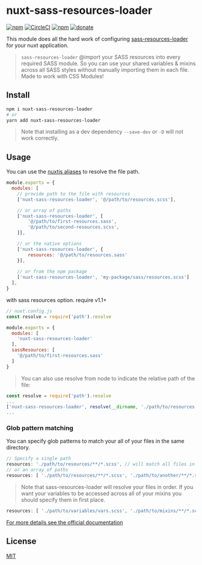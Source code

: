 # nuxt-sass-resources-loader

[![npm](https://img.shields.io/npm/v/nuxt-sass-resources-loader.svg)](https://www.npmjs.com/package/nuxt-sass-resources-loader)
[![CircleCI](https://img.shields.io/circleci/project/github/anteriovieira/nuxt-sass-resources-loader.svg?style=flat-square)](https://circleci.com/gh/anteriovieira/nuxt-sass-resources-loader)
[![npm](https://img.shields.io/npm/dt/nuxt-sass-resources-loader.svg?style=flat-square)](https://npmjs.com/package/nuxt-sass-resources-loader)
[![donate](https://img.shields.io/badge/donate-%E2%99%A5-ff5f5f.svg)](https://patreon.com/anteriovieira)


This module does all the hard work of configuring [sass-resources-loader](https://github.com/shakacode/sass-resources-loader) for your nuxt application.

> `sass-resources-loader` @import your SASS resources into every required SASS module. So you can use your shared variables & mixins across all SASS styles without manually importing them in each file. Made to work with CSS Modules!

## Install

```sh
npm i nuxt-sass-resources-loader
# or
yarn add nuxt-sass-resources-loader
```

> Note that installing as a dev dependency `--save-dev` or `-D` will not work correctly.

## Usage

You can use the [nuxtjs aliases](https://nuxtjs.org/guide/directory-structure#aliases) to resolve the file path.

```js
module.exports = {
  modules: [
    // provide path to the file with resources
    ['nuxt-sass-resources-loader', '@/path/to/resources.scss'],

    // or array of paths
    ['nuxt-sass-resources-loader', [
        '@/path/to/first-resources.sass',
        '@/path/to/second-resources.scss',
    ]],

    // or the native options
    ['nuxt-sass-resources-loader', {
        resources: '@/path/to/resources.sass'
    }],
    
    // or from the npm package
    ['nuxt-sass-resources-loader', 'my-package/sass/resources.scss']
  ],
}
```

> 

with sass resources option. require v1.1+

```js
// nuxt.config.js
const resolve = require('path').resolve

module.exports = {
  modules: [
    'nuxt-sass-resources-loader'
  ],
  sassResources: [
    '@/path/to/first-resources.sass'
  ]
}
```


> You can also use resolve from node to indicate the relative path of the file:
```js
const resolve = require('path').resolve
...
['nuxt-sass-resources-loader', resolve(__dirname, './path/to/resources.scss')]
...
```

### Glob pattern matching

You can specify glob patterns to match your all of your files in the same directory.

```js
// Specify a single path
resources: './path/to/resources/**/*.scss', // will match all files in folder and subdirectories
// or an array of paths
resources: [ './path/to/resources/**/*.scss', './path/to/another/**/*.scss' ]
```

> Note that sass-resources-loader will resolve your files in order. If you want your variables to be accessed across all of your mixins you should specify them in first place.

```js
resources: [ './path/to/variables/vars.scss', './path/to/mixins/**/*.scss' ]
```

[For more details see the official documentation](https://github.com/shakacode/sass-resources-loader#usage)

## License

[MIT](http://opensource.org/licenses/MIT)
